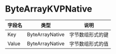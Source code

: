 # ByteArrayKVPNative

| 字段名   | 类型              | 说明       |
|-------|-----------------|----------|
| Key   | ByteArrayNative | 字节数组形式的键 |
| Value | ByteArrayNative | 字节数组形式的值 |